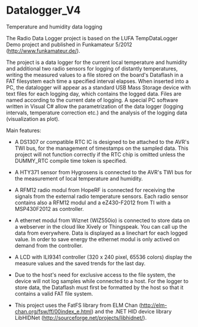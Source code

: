 Datalogger_V4
=

Temperature and humidity data logging

The Radio Data Logger project is based on the LUFA TempDataLogger Demo project and published in Funkamateur 5/2012 (http://www.funkamateur.de/).

The project is a data logger for the current local temperature and humidity and additional two radio sensors for logging of distantly temperatures, writing the measured values to a file stored on the board's Dataflash in a FAT filesystem each time a specified interval elapses. When inserted into a PC, the datalogger will appear as a standard USB Mass Storage device with text files for each logging day, which contains the logged data. Files are named according to the current date of logging. A special PC software written in Visual C# allow the parametrization of the data logger (logging intervals, temperature correction etc.) and the analysis of the logging data (visualization as plot).

Main features:

* A DS1307 or compatible RTC IC is designed to be attached to the AVR's TWI bus, for the management of timestamps on the sampled data. This project will not function correctly if the RTC chip is omitted unless the DUMMY_RTC compile time token is specified.

* A HTY371 sensor from Hygrosens is connected to the AVR's TWI bus for the measurement of local temperature and humidity.

* A RFM12 radio modul from HopeRF is connected for receiving the signals from the external radio temperature sensors. Each radio sensor contains also a RFM12 modul and a eZ430-F2012 from TI with a MSP430F2012 as controller.

* A ethernet modul from Wiznet (WIZ550io) is connected to store data on a webserver in the cloud like Xively or Thingspeak. You can call up the data from everywhere. Data is displayed as a linechart for each logged value. In order to save energy the ethernet modul is only actived on demand from the controller.

* A LCD with ILI9341 controller (320 x 240 pixel, 65536 colors) display the measure values and the saved trends for the last day.

* Due to the host's need for exclusive access to the file system, the device will not log samples while connected to a host. For the logger to store data, the Dataflash must first be formatted by the host so that it contains a valid FAT file system.

* This project uses the FatFS library from ELM Chan (http://elm-chan.org/fsw/ff/00index_e.html) and the .NET HID device library LibHIDNet (http://sourceforge.net/projects/libhidnet/).

